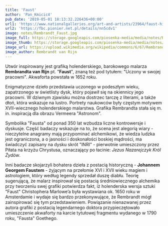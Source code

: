 ```yaml
---
title: 'Faust'
author: 'Pan_Kmicic4'
pub_date: '2019-05-01 18:13:32.226436+00:00'
url1: 'https://www.nationalgalleries.org/art-and-artists/23964/faust-his-study'
url2: 'https://fbc.pionier.net.pl/details/nn5cdv1'
image: notes/Rembrandt_Faust.jpg
image_full: https://storage.googleapis.com/piosenka-media/media/notes/Rembrandt_Faust.jpg
image_thumb: https://storage.googleapis.com/piosenka-media/media/notes/Rembrandt_Faust.jpg.0x300_q85_upscale.jpg
image_url: https://upload.wikimedia.org/wikipedia/commons/6/67/Rembrandt%2C_Faust.jpg
image_author: Rembrandt van Rijn
---
```


Utwór inspirowany jest grafiką holenderskiego, barokowego malarza **Rembrandta van Rĳn** pt. "**Faust**", znaną też pod tytułem: "Uczony w swojej pracowni". Akwaforta powstała w 1652 roku.

Enigmatyczne dzieło przedstawia uczonego w podeszłym wieku, zapatrzonego w świetlisty dysk, który pojawił się na okiennicy jego pracowni. W dziwnym zjawisku można dostrzec tarczę z literami, a także dłoń, która wskazuje na lustro. Portrety naukowców były częstym motywem XVII\-wiecznego holenderskiego malarstwa. Grafika Rembrandta stała się m. in. inspiracją dla obrazu Vermeera "Astronom".

Symbolika "Fausta" od ponad 350 lat wzbudza liczne kontrowersje i dyskusje. Część badaczy wskazuje na to, że scena jest alegorią wiary \- nieczytelne anagramy mają  przypominać alchemikowi, że wiedza ludzka jest ograniczona, a o jasności i doskonałości boskiej mądrości, ma świadczyć zapisany na dysku skrót "INRI" \- pierwotnie umieszczony przez Piłata na krzyżu Chrystusa, oznaczający po łacinie: _Jezus Nazarejczyk Król Żydów_. 

Inni badacze skojarzyli bohatera dzieła z postacią historyczną \- 
**Johannem Georgem Faustem** \- żyjącym na przełomie XVI i XVII wieku magiem i astrologiem, który według legendy sprzedał duszę diabłu. Teorię sugerującą, że malarz inspirował się postacią średniowiecznego alchemika przy tworzeniu swej grafiki potwierdza fakt, iż holenderska wersja sztuki "Faust" Christophera Marlowe’a była wystawiana ok. 1650 roku w Amsterdamie i wydaje się bardzo przekonywujące, że Rembrandt mógł zainspirować się tym przedstawieniem. Powiązanie nienazwanej przez autora grafiki z postacią legendarnego doktora przypieczętowało umieszczenie akwaforty na karcie tytułowej fragmentu wydanego w 1790 roku, "Fausta" Goethego.